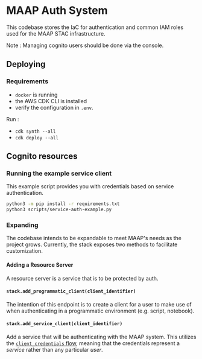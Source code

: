# MAAP Auth System

This codebase stores the IaC for authentication and common IAM roles used for the MAAP STAC infrastructure.

Note : Managing cognito users should be done via the console.

## Deploying

### Requirements

- `docker` is running
- the AWS CDK CLI is installed
- verify the configuration in `.env`. 

Run : 
- `cdk synth --all`
- `cdk deploy --all`

## Cognito resources

### Running the example service client

This example script provides you with credentials based on service authentication.

```bash
python3 -m pip install -r requirements.txt
python3 scripts/service-auth-example.py
```

### Expanding

The codebase intends to be expandable to meet MAAP's needs as the project grows. Currently, the stack exposes two methods to facilitate customization.

#### Adding a Resource Server

A resource server is a service that is to be protected by auth.

#### `stack.add_programmatic_client(client_identifier)`

The intention of this endpoint is to create a client for a user to make use of when authenticating in a programmatic environment (e.g. script, notebook).

#### `stack.add_service_client(client_identifier)`

Add a service that will be authenticating with the MAAP system. This utilizes the [`client_credentials` flow](https://www.oauth.com/oauth2-servers/access-tokens/client-credentials/), meaning that the credentials represent a _service_ rather than any particular _user_.
